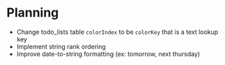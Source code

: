 #  Planning

* Change todo_lists table `colorIndex` to be `colorKey` that is a text lookup key
* Implement string rank ordering
* Improve date-to-string formatting (ex: tomorrow, next thursday)
